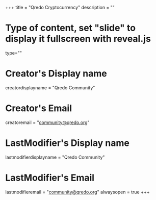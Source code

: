 +++
title = "Qredo Cryptocurrency"
description = ""
# Type of content, set "slide" to display it fullscreen with reveal.js
type=""
# Creator's Display name
creatordisplayname = "Qredo Community"
# Creator's Email
creatoremail = "community@qredo.org"
# LastModifier's Display name
lastmodifierdisplayname = "Qredo Community"
# LastModifier's Email
lastmodifieremail = "community@qredo.org"
alwaysopen = true
+++

